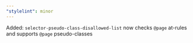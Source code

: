 ```yaml
---
"stylelint": minor
---
```


Added: `selector-pseudo-class-disallowed-list` now checks `@page` at-rules and supports `@page` pseudo-classes
